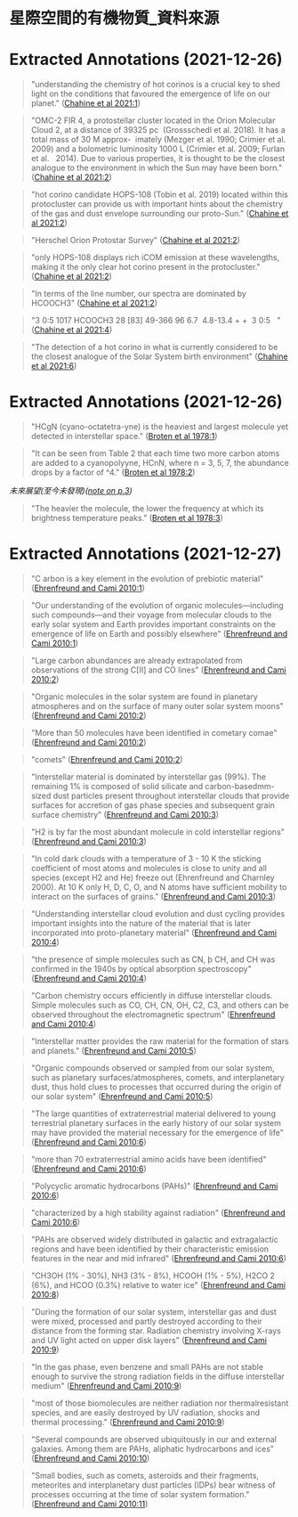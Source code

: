 # 星際空間的有機物質_資料來源

# Extracted Annotations (2021-12-26)

> "understanding the chemistry of hot corinos is a crucial key to shed light on the conditions that favoured the emergence of life on our planet." ([Chahine et al 2021:1](zotero://open-pdf/library/items/HFXEY9SN?page=1))

  

> "OMC-2 FIR 4, a protostellar cluster located in the Orion Molecular Cloud 2, at a distance of 39325 pc  (Grossschedl et al. 2018). It has a total mass of 30 M approx-  imately (Mezger et al. 1990; Crimier et al. 2009) and a bolometric luminosity 1000 L (Crimier et al. 2009; Furlan et al.   2014). Due to various properties, it is thought to be the closest analogue to the environment in which the Sun may have been born." ([Chahine et al 2021:2](zotero://open-pdf/library/items/HFXEY9SN?page=2))

  

> "hot corino candidate HOPS-108 (Tobin et al. 2019) located within this protocluster can provide us with important hints about the chemistry of the gas and dust envelope surrounding our proto-Sun." ([Chahine et al 2021:2](zotero://open-pdf/library/items/HFXEY9SN?page=2))

  

> "Herschel Orion Protostar Survey" ([Chahine et al 2021:2](zotero://open-pdf/library/items/HFXEY9SN?page=2))

  

> "only HOPS-108 displays rich iCOM emission at these wavelengths, making it the only clear hot corino present in the protocluster." ([Chahine et al 2021:2](zotero://open-pdf/library/items/HFXEY9SN?page=2))

  

> "In terms of the line number, our spectra are dominated by HCOOCH3" ([Chahine et al 2021:2](zotero://open-pdf/library/items/HFXEY9SN?page=2))

  

> "3 0:5 1017 HCOOCH3 28 [83] 49-366 96 6.7  4.8-13.4 + +  3 0:5   " ([Chahine et al 2021:4](zotero://open-pdf/library/items/HFXEY9SN?page=4))

  

> "The detection of a hot corino in what is currently considered to be the closest analogue of the Solar System birth environment" ([Chahine et al 2021:6](zotero://open-pdf/library/items/HFXEY9SN?page=6))

# Extracted Annotations (2021-12-26)

  

> "HCgN (cyano-octatetra-yne) is the heaviest and largest molecule yet detected in interstellar space." ([Broten et al 1978:1](zotero://open-pdf/library/items/DI5X7RXX?page=1))

  

> "It can be seen from Table 2 that each time two more carbon atoms are added to a cyanopolyyne, HCnN, where n = 3, 5, 7, the abundance drops by a factor of ^4." ([Broten et al 1978:2](zotero://open-pdf/library/items/DI5X7RXX?page=2))

  

*未來展望(至今未發現)([note on p.3](zotero://open-pdf/library/items/DI5X7RXX?page=3))*

  

  

> "The heavier the molecule, the lower the frequency at which its brightness temperature peaks." ([Broten et al 1978:3](zotero://open-pdf/library/items/DI5X7RXX?page=3))

# Extracted Annotations (2021-12-27)

  

> "C arbon is a key element in the evolution of prebiotic material" ([Ehrenfreund and Cami 2010:1](zotero://open-pdf/library/items/Y8987LBM?page=1))

  

> "Our understanding of the evolution of organic molecules—including such compounds—and their voyage from molecular clouds to the early solar system and Earth provides important constraints on the emergence of life on Earth and possibly elsewhere" ([Ehrenfreund and Cami 2010:1](zotero://open-pdf/library/items/Y8987LBM?page=1))

  

> "Large carbon abundances are already extrapolated from observations of the strong C[II] and CO lines" ([Ehrenfreund and Cami 2010:2](zotero://open-pdf/library/items/Y8987LBM?page=2))

  

> "Organic molecules in the solar system are found in planetary atmospheres and on the surface of many outer solar system moons" ([Ehrenfreund and Cami 2010:2](zotero://open-pdf/library/items/Y8987LBM?page=2))

  

> "More than 50 molecules have been identified in cometary comae" ([Ehrenfreund and Cami 2010:2](zotero://open-pdf/library/items/Y8987LBM?page=2))

  

> "comets" ([Ehrenfreund and Cami 2010:2](zotero://open-pdf/library/items/Y8987LBM?page=2))

  

> "Interstellar material is dominated by interstellar gas (99%). The remaining 1% is composed of solid silicate and carbon-basedmm-sized dust particles present throughout interstellar clouds that provide surfaces for accretion of gas phase species and subsequent grain surface chemistry" ([Ehrenfreund and Cami 2010:3](zotero://open-pdf/library/items/Y8987LBM?page=3))

  

> "H2 is by far the most abundant molecule in cold interstellar regions" ([Ehrenfreund and Cami 2010:3](zotero://open-pdf/library/items/Y8987LBM?page=3))

  

> "In cold dark clouds with a temperature of 3 - 10 K the sticking coefficient of most atoms and molecules is close to unity and all species (except H2 and He) freeze out (Ehrenfreund and Charnley 2000). At 10 K only H, D, C, O, and N atoms have sufficient mobility to interact on the surfaces of grains." ([Ehrenfreund and Cami 2010:3](zotero://open-pdf/library/items/Y8987LBM?page=3))

  

> "Understanding interstellar cloud evolution and dust cycling provides important insights into the nature of the material that is later incorporated into proto-planetary material" ([Ehrenfreund and Cami 2010:4](zotero://open-pdf/library/items/Y8987LBM?page=4))

  

> "the presence of simple molecules such as CN, þ CH, and CH was confirmed in the 1940s by optical absorption spectroscopy" ([Ehrenfreund and Cami 2010:4](zotero://open-pdf/library/items/Y8987LBM?page=4))

  

> "Carbon chemistry occurs efficiently in diffuse interstellar clouds. Simple molecules such as CO, CH, CN, OH, C2, C3, and others can be observed throughout the electromagnetic spectrum" ([Ehrenfreund and Cami 2010:4](zotero://open-pdf/library/items/Y8987LBM?page=4))

  

> "Interstellar matter provides the raw material for the formation of stars and planets." ([Ehrenfreund and Cami 2010:5](zotero://open-pdf/library/items/Y8987LBM?page=5))

  

> "Organic compounds observed or sampled from our solar system, such as planetary surfaces/atmospheres, comets, and interplanetary dust, thus hold clues to processes that occurred during the origin of our solar system" ([Ehrenfreund and Cami 2010:5](zotero://open-pdf/library/items/Y8987LBM?page=5))

  

> "The large quantities of extraterrestrial material delivered to young terrestrial planetary surfaces in the early history of our solar system may have provided the material necessary for the emergence of life" ([Ehrenfreund and Cami 2010:6](zotero://open-pdf/library/items/Y8987LBM?page=6))

  

> "more than 70 extraterrestrial amino acids have been identified" ([Ehrenfreund and Cami 2010:6](zotero://open-pdf/library/items/Y8987LBM?page=6))

  

> "Polycyclic aromatic hydrocarbons (PAHs)" ([Ehrenfreund and Cami 2010:6](zotero://open-pdf/library/items/Y8987LBM?page=6))

  

> "characterized by a high stability against radiation" ([Ehrenfreund and Cami 2010:6](zotero://open-pdf/library/items/Y8987LBM?page=6))

  

> "PAHs are observed widely distributed in galactic and extragalactic regions and have been identified by their characteristic emission features in the near and mid infrared" ([Ehrenfreund and Cami 2010:6](zotero://open-pdf/library/items/Y8987LBM?page=6))

  

> "CH3OH (1% - 30%), NH3 (3% - 8%), HCOOH (1% - 5%), H2CO 2 (6%), and HCOO (0.3%) relative to water ice" ([Ehrenfreund and Cami 2010:8](zotero://open-pdf/library/items/Y8987LBM?page=8))

  

> "During the formation of our solar system, interstellar gas and dust were mixed, processed and partly destroyed according to their distance from the forming star. Radiation chemistry involving X-rays and UV light acted on upper disk layers" ([Ehrenfreund and Cami 2010:9](zotero://open-pdf/library/items/Y8987LBM?page=9))

  

> "In the gas phase, even benzene and small PAHs are not stable enough to survive the strong radiation fields in the diffuse interstellar medium" ([Ehrenfreund and Cami 2010:9](zotero://open-pdf/library/items/Y8987LBM?page=9))

  

> "most of those biomolecules are neither radiation nor thermalresistant species, and are easily destroyed by UV radiation, shocks and thermal processing." ([Ehrenfreund and Cami 2010:9](zotero://open-pdf/library/items/Y8987LBM?page=9))

  

> "Several compounds are observed ubiquitously in our and external galaxies. Among them are PAHs, aliphatic hydrocarbons and ices" ([Ehrenfreund and Cami 2010:10](zotero://open-pdf/library/items/Y8987LBM?page=10))

  

> "Small bodies, such as comets, asteroids and their fragments, meteorites and interplanetary dust particles (IDPs) bear witness of processes occurring at the time of solar system formation." ([Ehrenfreund and Cami 2010:11](zotero://open-pdf/library/items/Y8987LBM?page=11))